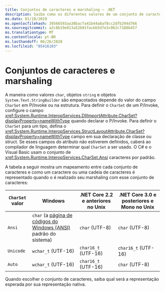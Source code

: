 ```yaml
---
title: Conjuntos de caracteres e marshaling – .NET
description: Saiba como os diferentes valores de um conjunto de caracteres podem alterar a forma como o .NET realiza marshaling dos dados para o código nativo.
ms.date: 01/18/2019
ms.openlocfilehash: 39566593aa38bacfa41b44a8af8cc2dfb294d766
ms.sourcegitcommit: a2c8b19e813a52b91facbb5d7e3c062c7188b457
ms.translationtype: MT
ms.contentlocale: pt-BR
ms.lasthandoff: 06/26/2020
ms.locfileid: "85416103"
---
```

# <a name="charsets-and-marshaling"></a>Conjuntos de caracteres e marshaling

A maneira como valores `char`, objetos `string` e objetos `System.Text.StringBuilder` são empacotados depende do valor do campo `CharSet` em P/Invoke ou na estrutura. Para definir o `CharSet` de um P/Invoke, configure o campo <xref:System.Runtime.InteropServices.DllImportAttribute.CharSet?displayProperty=nameWithType> quando declarar o P/Invoke. Para definir o `CharSet` para um tipo, defina o <xref:System.Runtime.InteropServices.StructLayoutAttribute.CharSet?displayProperty=nameWithType> campo em sua declaração de classe ou struct. Se esses campos do atributo não estiverem definidos, caberá ao compilador de linguagem determinar qual `CharSet` a ser usado. O C# e o Visual Basic usam o conjunto de <xref:System.Runtime.InteropServices.CharSet.Ansi> caracteres por padrão.

A tabela a seguir mostra um mapeamento entre cada conjunto de caracteres e como um caractere ou uma cadeia de caracteres é representado quando o é realizado seu marshaling com esse conjunto de caracteres:

| `CharSet` valor | Windows            | .NET Core 2.2 e anteriores no Unix | .NET Core 3.0 e posteriores e Mono no Unix |
|-----------------|--------------------|-----------------------------------|------------------------------------------|
| `Ansi`          | `char` (a [página de códigos do Windows (ANSI)](/windows/win32/intl/code-pages) padrão do sistema)      | `char` (UTF-8)                    | `char` (UTF-8)                           |
| `Unicode`       | `wchar_t` (UTF-16) | `char16_t` (UTF-16)               | `char16_t` (UTF-16)                      |
| `Auto`          | `wchar_t` (UTF-16) | `char16_t` (UTF-16)               | `char` (UTF-8)                           |

Quando escolher o conjunto de caracteres, saiba qual será a representação esperada por sua representação nativa.
